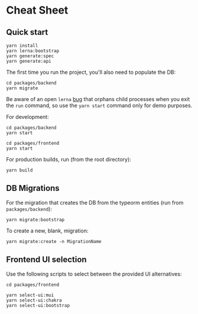 # Cheat Sheet

## Quick start

```
yarn install
yarn lerna:bootstrap
yarn generate:spec
yarn generate:api
```

The first time you run the project, you'll also need to populate the DB:

```
cd packages/backend
yarn migrate
```

Be aware of an open `lerna` [bug](https://github.com/lerna/lerna/issues/2284) that orphans child processes when you exit the `run` command, so use the `yarn start` command only for demo purposes.

For development:

```
cd packages/backend
yarn start

cd packages/frontend
yarn start
```

For production builds, run (from the root directory):

```
yarn build
```

## DB Migrations

For the migration that creates the DB from the typeorm entities (run from `packages/backend`):

```
yarn migrate:bootstrap
```

To create a new, blank, migration: 

```
yarn migrate:create -n MigrationName
```

## Frontend UI selection

Use the following scripts to select between the provided UI alternatives:

```
cd packages/frontend

yarn select-ui:mui
yarn select-ui:chakra
yarn select-ui:bootstrap
```